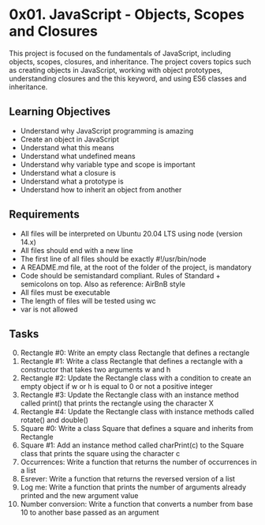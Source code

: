 # 0x01. JavaScript - Objects, Scopes and Closures

This project is focused on the fundamentals of JavaScript, including objects, scopes, closures, and inheritance. The project covers topics such as creating objects in JavaScript, working with object prototypes, understanding closures and the this keyword, and using ES6 classes and inheritance.

## Learning Objectives
- Understand why JavaScript programming is amazing
- Create an object in JavaScript
- Understand what this means
- Understand what undefined means
- Understand why variable type and scope is important
- Understand what a closure is
- Understand what a prototype is
- Understand how to inherit an object from another

## Requirements
- All files will be interpreted on Ubuntu 20.04 LTS using node (version 14.x)
- All files should end with a new line
- The first line of all files should be exactly #!/usr/bin/node
- A README.md file, at the root of the folder of the project, is mandatory
- Code should be semistandard compliant. Rules of Standard + semicolons on top. Also as reference: AirBnB style
- All files must be executable
- The length of files will be tested using wc
- var is not allowed

## Tasks
0. Rectangle #0: Write an empty class Rectangle that defines a rectangle
1. Rectangle #1: Write a class Rectangle that defines a rectangle with a constructor that takes two arguments w and h
2. Rectangle #2: Update the Rectangle class with a condition to create an empty object if w or h is equal to 0 or not a positive integer
3. Rectangle #3: Update the Rectangle class with an instance method called print() that prints the rectangle using the character X
4. Rectangle #4: Update the Rectangle class with instance methods called rotate() and double()
5. Square #0: Write a class Square that defines a square and inherits from Rectangle
6. Square #1: Add an instance method called charPrint(c) to the Square class that prints the square using the character c
7. Occurrences: Write a function that returns the number of occurrences in a list
8. Esrever: Write a function that returns the reversed version of a list
9. Log me: Write a function that prints the number of arguments already printed and the new argument value
10. Number conversion: Write a function that converts a number from base 10 to another base passed as an argument
